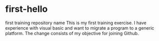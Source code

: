 # first-hello
first training repository name
This is my first training exercise. I have experience with visual basic and want to migrate a program to a generic platform. The change consists of my objective for joining Github.
